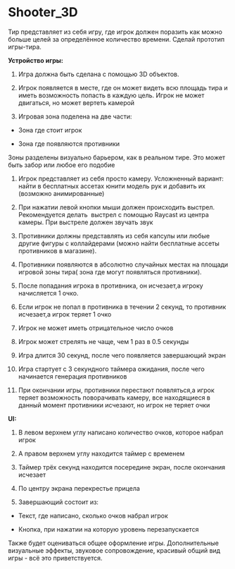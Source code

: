 # Shooter_3D

Тир представляет из себя игру, где игрок должен поразить как можно больше целей за определённое количество времени. Сделай прототип игры-тира.

**Устройство игры:**

1.  Игра должна быть сделана с помощью 3D объектов.
    
2.  Игрок появляется в месте, где он может видеть всю площадь тира и иметь возможность попасть в каждую цель. Игрок не может двигаться, но может вертеть камерой
    
3.  Игровая зона поделена на две части:
    

*   Зона где стоит игрок
    
*   Зона где появляются противники
    

Зоны разделены визуально барьером, как в реальном тире. Это может быть забор или любое его подобие

1.  Игрок представляет из себя просто камеру. Усложненный вариант: найти в бесплатных ассетах юнити модель рук и добавить их (возможно анимированные)
    
2.  При нажатии левой кнопки мыши должен происходить выстрел. Рекомендуется делать  выстрел с помощью Raycast из центра камеры. При выстреле должен звучать звук
    
3.  Противники должны представлять из себя капсулы или любые другие фигуры с коллайдерами (можно найти бесплатные ассеты противников в магазине). 
    
4.  Противники появляются в абсолютно случайных местах на площади игровой зоны тира( зона где могут появляться противники).
    
5.  После попадания игрока в противника, он исчезает,а игроку начисляется 1 очко.
    
6.  Если игрок не попал в противника в течении 2 секунд, то противник исчезает,а игрок теряет 1 очко
    
7.  Игрок не может иметь отрицательное число очков
    
8.  Игрок может стрелять не чаще, чем 1 раз в 0.5 секунды
    
9.  Игра длится 30 секунд, после чего появляется завершающий экран
    
10.  Игра стартует с 3 секундного таймера ожидания, после чего начинается генерация противников
    
11.  При окончании игры, противники перестают появляться,а игрок теряет возможность поворачивать камеру, все находящиеся в данный момент противники исчезают, но игрок не теряет очки
    

**UI:** 

1.  В левом верхнем углу написано количество очков, которое набрал игрок
    
2.  А правом верхнем углу находится таймер с временем
    
3.  Таймер трёх секунд находится посередине экран, после окончания исчезает
    
4.  По центру экрана перекрестье прицела
    
5.  Завершающий состоит из:
    

*   Текст, где написано, сколько очков набрал игрок
    
*   Кнопка, при нажатии на которую уровень перезапускается
    

  
Также будет оцениваться общее оформление игры. Дополнительные визуальные эффекты, звуковое сопровождение, красивый общий вид игры - всё это приветствуется.
